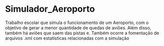 # Simulador_Aeroporto

Trabalho escolar que simula o funcionamento de um Aeroporto, com o objetivo de gerar a menor quantidade de quedas de aviões. Além disso, também há aviões que saem das pistas e. Também ocorre a fomentação de arquivos .xml com estatisticas relacionadas com a simulação
